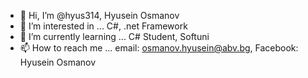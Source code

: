 - 👋 Hi, I’m @hyus314, Hyusein Osmanov
- 👀 I’m interested in ... C#, .net Framework 
- 🌱 I’m currently learning ... C# Student, Softuni
- 📫 How to reach me ... email: osmanov.hyusein@abv.bg, Facebook: Hyusein Osmanov

